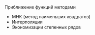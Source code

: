 Приближение функций методами
* МНК (метод наименьших квадратов)
* Интерполяции
* Экономизации степенных рядов